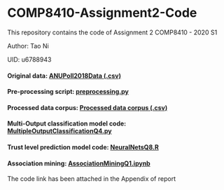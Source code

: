 # COMP8410-Assignment2-Code

This repository contains the code of Assignment 2 COMP8410 - 2020 S1

Author: Tao Ni

UID: u6788943


#### Original data: [ANUPoll2018Data (.csv)](ANUPoll2018Data_CSV_01428.csv)

#### Pre-processing script: [preprocessing.py](preprocessing.py)
#### Processed data corpus: [Processed data corpus (.csv)](preprocessing_data.csv)

#### Multi-Output classification model code: [MultipleOutputClassificationQ4.py](MultipleOutputClassificationQ4.py)

#### Trust level prediction model code: [NeuralNetsQ8.R](NeuralNetsQ8.R)

#### Association mining: [AssociationMiningQ1.ipynb](AssociationMiningQ1.ipynb)


The code link has been attached in the Appendix of report
